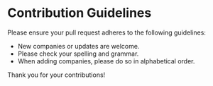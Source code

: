 # Contribution Guidelines
Please ensure your pull request adheres to the following guidelines:

* New companies or updates are welcome.
* Please check your spelling and grammar.
* When adding companies, please do so in alphabetical order.

Thank you for your contributions!
